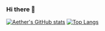 ### Hi there 👋

[![Aether's GitHub stats](https://github-readme-stats.vercel.app/api?username=hvuquang)](https://github.com/anuraghazra/github-readme-stats)
[![Top Langs](https://github-readme-stats.vercel.app/api/top-langs/?username=hvuquang&layout=compact)](https://github.com/anuraghazra/github-readme-stats)
<!--
**hvuquang/hvuquang** is a ✨ _special_ ✨ repository because its `README.md` (this file) appears on your GitHub profile.

Here are some ideas to get you started:

- 🔭 I’m currently working on ...
- 🌱 I’m currently learning ...
- 👯 I’m looking to collaborate on ...
- 🤔 I’m looking for help with ...
- 💬 Ask me about ...
- 📫 How to reach me: ...
- 😄 Pronouns: ...
- ⚡ Fun fact: ...
-->
